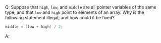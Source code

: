 Q: Suppose that `high`, `low`, and `middle` are all pointer variables of the
same type, and that `low` and `high` point to elements of an array. Why is the
following statement illegal, and how could it be fixed?

```c
middle = (low + high) / 2;
```

A:
